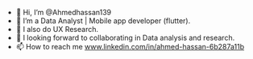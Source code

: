 - 👋 Hi, I’m @Ahmedhassan139
- 👀 I’m a Data Analyst | Mobile app developer (flutter).
- 🌱 I also do UX Research.
- 💞️ I looking forward to collaborating in Data analysis and research.
- 📫 How to reach me www.linkedin.com/in/ahmed-hassan-6b287a11b

<!---
Ahmedhassan139/Ahmedhassan139 is a ✨ special ✨ repository because its `README.md` (this file) appears on your GitHub profile.
You can click the Preview link to take a look at your changes.
--->
